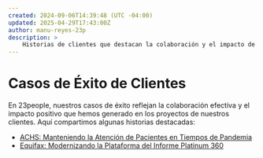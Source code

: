 ```yaml
---
created: 2024-09-06T14:39:48 (UTC -04:00)
updated: 2025-04-29T17:43:00Z
author: manu-reyes-23p
description: >
    Historias de clientes que destacan la colaboración y el impacto de 23people en sus proyectos.
---
```


# Casos de Éxito de Clientes

En 23people, nuestros casos de éxito reflejan la colaboración efectiva y el impacto positivo que hemos generado en los proyectos de nuestros clientes. Aquí compartimos algunas historias destacadas:

- [ACHS: Manteniendo la Atención de Pacientes en Tiempos de Pandemia](achs-manteniendo-la-atencion-de-pacientes-en-tiempos-de-pandemia.md)
- [Equifax: Modernizando la Plataforma del Informe Platinum 360](equifax-modernizando-la-plataforma-del-informe-platinum-360.md)
